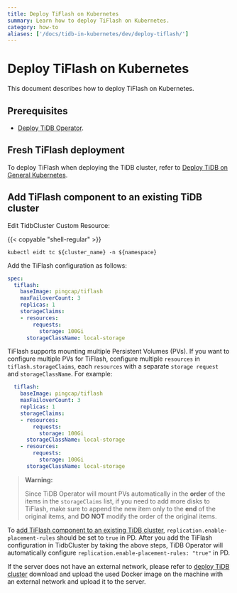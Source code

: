 ```yaml
---
title: Deploy TiFlash on Kubernetes
summary: Learn how to deploy TiFlash on Kubernetes.
category: how-to
aliases: ['/docs/tidb-in-kubernetes/dev/deploy-tiflash/']
---
```


# Deploy TiFlash on Kubernetes

This document describes how to deploy TiFlash on Kubernetes.

## Prerequisites

* [Deploy TiDB Operator](deploy-tidb-operator.md).

## Fresh TiFlash deployment

To deploy TiFlash when deploying the TiDB cluster, refer to [Deploy TiDB on General Kubernetes](deploy-on-general-kubernetes.md).

## Add TiFlash component to an existing TiDB cluster

Edit TidbCluster Custom Resource:

{{< copyable "shell-regular" >}}

``` shell
kubectl eidt tc ${cluster_name} -n ${namespace}
```

Add the TiFlash configuration as follows:

```yaml
spec:
  tiflash:
    baseImage: pingcap/tiflash
    maxFailoverCount: 3
    replicas: 1
    storageClaims:
    - resources:
        requests:
          storage: 100Gi
      storageClassName: local-storage
```

TiFlash supports mounting multiple Persistent Volumes (PVs). If you want to configure multiple PVs for TiFlash, configure multiple `resources` in `tiflash.storageClaims`, each `resources` with a separate `storage request` and `storageClassName`. For example:

```yaml
  tiflash:
    baseImage: pingcap/tiflash
    maxFailoverCount: 3
    replicas: 1
    storageClaims:
    - resources:
        requests:
          storage: 100Gi
      storageClassName: local-storage
    - resources:
        requests:
          storage: 100Gi
      storageClassName: local-storage
```

> **Warning:**
>
> Since TiDB Operator will mount PVs automatically in the **order** of the items in the `storageClaims` list, if you need to add more disks to TiFlash, make sure to append the new item only to the **end** of the original items, and **DO NOT** modify the order of the original items.

To [add TiFlash component to an existing TiDB cluster](https://pingcap.com/docs/stable/tiflash/deploy-tiflash/#add-tiflash-component-to-an-existing-tidb-cluster), `replication.enable-placement-rules` should be set to `true` in PD. After you add the TiFlash configuration in TidbCluster by taking the above steps, TiDB Operator will automatically configure `replication.enable-placement-rules: "true"` in PD.

If the server does not have an external network, please refer to [deploy TiDB cluster](deploy-on-general-kubernetes.md#deploy-tidb-cluster) download and upload the used Docker image on the machine with an external network and upload it to the server.